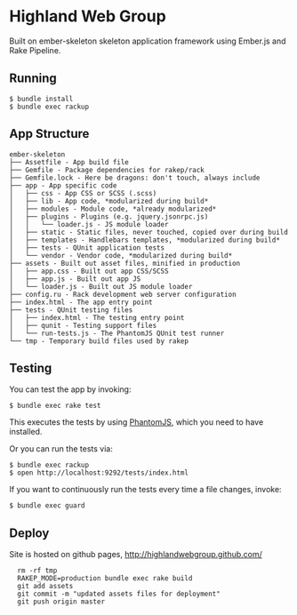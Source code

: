Highland Web Group
==================

Built on ember-skeleton skeleton application framework using Ember.js and Rake Pipeline.

Running
-------

    $ bundle install
    $ bundle exec rackup

App Structure
-------------

    ember-skeleton
    ├── Assetfile - App build file
    ├── Gemfile - Package dependencies for rakep/rack
    ├── Gemfile.lock - Here be dragons: don't touch, always include
    ├── app - App specific code
    │   ├── css - App CSS or SCSS (.scss)
    │   ├── lib - App code, *modularized during build*
    │   ├── modules - Module code, *already modularized*
    │   ├── plugins - Plugins (e.g. jquery.jsonrpc.js)
    │   │   └── loader.js - JS module loader
    │   ├── static - Static files, never touched, copied over during build
    │   ├── templates - Handlebars templates, *modularized during build*
    │   ├── tests - QUnit application tests
    │   └── vendor - Vendor code, *modularized during build*
    ├── assets - Built out asset files, minified in production
    │   ├── app.css - Built out app CSS/SCSS
    │   ├── app.js - Built out app JS
    │   └── loader.js - Built out JS module loader
    ├── config.ru - Rack development web server configuration
    ├── index.html - The app entry point
    ├── tests - QUnit testing files
    │   ├── index.html - The testing entry point
    │   ├── qunit - Testing support files
    │   └── run-tests.js - The PhantomJS QUnit test runner
    └── tmp - Temporary build files used by rakep

Testing
-------

You can test the app by invoking:

    $ bundle exec rake test

This executes the tests by using [PhantomJS](http://www.phantomjs.org/),
which you need to have installed.

Or you can run the tests via:

    $ bundle exec rackup
    $ open http://localhost:9292/tests/index.html

If you want to continuously run the tests every time a file changes, invoke:

    $ bundle exec guard

Deploy
------

Site is hosted on github pages, http://highlandwebgroup.github.com/

      rm -rf tmp
      RAKEP_MODE=production bundle exec rake build
      git add assets
      git commit -m "updated assets files for deployment"
      git push origin master
